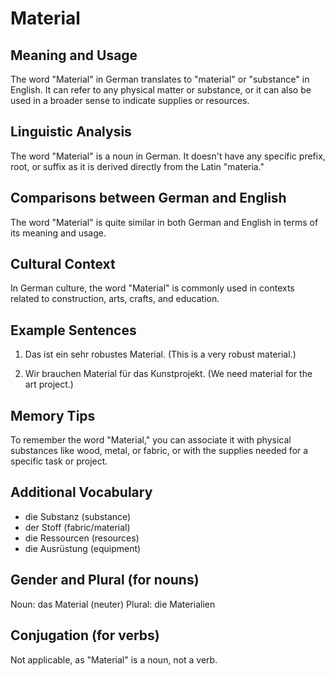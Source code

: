# Material
## Meaning and Usage
The word "Material" in German translates to "material" or "substance" in English. It can refer to any physical matter or substance, or it can also be used in a broader sense to indicate supplies or resources.

## Linguistic Analysis
The word "Material" is a noun in German. It doesn't have any specific prefix, root, or suffix as it is derived directly from the Latin "materia."

## Comparisons between German and English
The word "Material" is quite similar in both German and English in terms of its meaning and usage.

## Cultural Context
In German culture, the word "Material" is commonly used in contexts related to construction, arts, crafts, and education.

## Example Sentences
1. Das ist ein sehr robustes Material.
   (This is a very robust material.)

2. Wir brauchen Material für das Kunstprojekt.
   (We need material for the art project.)

## Memory Tips
To remember the word "Material," you can associate it with physical substances like wood, metal, or fabric, or with the supplies needed for a specific task or project.

## Additional Vocabulary
- die Substanz (substance)
- der Stoff (fabric/material)
- die Ressourcen (resources)
- die Ausrüstung (equipment)

## Gender and Plural (for nouns)
Noun: das Material (neuter)
Plural: die Materialien

## Conjugation (for verbs)
Not applicable, as "Material" is a noun, not a verb.